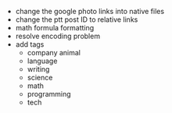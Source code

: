 - change the google photo links into native files
- change the ptt post ID to relative links
- math formula formatting
- resolve encoding problem
- add tags
    - company animal
    - language
    - writing
    - science
    - math
    - programming
    - tech

